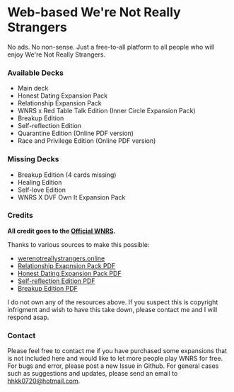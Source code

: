 # Web-based We're Not Really Strangers

No ads. No non-sense. Just a free-to-all platform to all people who will enjoy We're Not Really Strangers.

### Available Decks

- Main deck
- Honest Dating Expansion Pack
- Relationship Expansion Pack
- WNRS x Red Table Talk Edition (Inner Circle Expansion Pack)
- Breakup Edition
- Self-reflection Edition
- Quarantine Edition (Online PDF version)
- Race and Privilege Edition (Online PDF version)

### Missing Decks

- Breakup Edition (4 cards missing)
- Healing Edition
- Self-love Edition
- WNRS X DVF Own It Expansion Pack

### Credits

**All credit goes to the [Official WNRS](https://www.werenotreallystrangers.com/).** 

Thanks to various sources to make this possible:

- [werenotreallystrangers.online](https://www.werenotreallystrangers.online/)
- [Relationship Exapnsion Pack PDF](https://dochub.com/roughunderscoreoutlines/ok2BPdERPa9DGDBKAxpLrN/relationship-wnrs-pdf?dt=AXuCHZr9L4ypEGKbqj8z)
- [Honest Dating Expansion Pack PDF](https://dochub.com/roughunderscoreoutlines/r4D6EkZVZZp2mNBVpQXW7O/honest-dating-wnrs-3-pdf?dt=LjiqJAQd6CRamnAoMbew)
- [Self-reflection Edition PDF](https://dochub.com/roughunderscoreoutlines/8adOrbPVQgljYnBR24Mj7D/self-reflection-wnrs-3-pdf?dt=Z44EAc2EzxcF7YquWmdg)
- [Breakup Edition PDF](https://docs.google.com/document/d/1-MPhFVRuzj4LZcatqvYJRKnYkIQOwxHr1sYwJ6WYrWM/edit?usp=sharing)

I do not own any of the resources above. If you suspect this is copyright infrigment and wish to have this take down, please contact me and I will respond asap.

### Contact

Please feel free to contact me if you have purchased some expansions that is not included here and would like to let more people play WNRS for free. For bugs and error, please post a new Issue in Github. For general cases such as suggestions and updates, please send an email to hhkk0720@hotmail.com.
